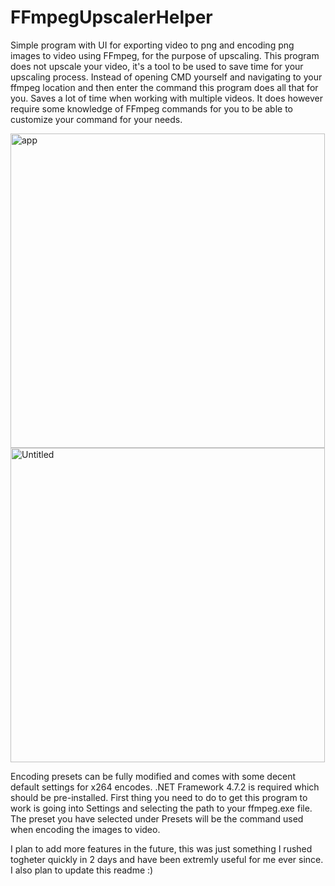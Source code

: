 # FFmpegUpscalerHelper
Simple program with UI for exporting video to png and encoding png images to video using FFmpeg, for the purpose of upscaling. This program does not upscale your video, it's a tool to be used to save time for your upscaling process. Instead of opening CMD yourself and navigating to your ffmpeg location and then enter the command this program does all that for you. Saves a lot of time when working with multiple videos. It does however require some knowledge of FFmpeg commands for you to be able to customize your command for your needs.

<img width="503" alt="app" src="https://user-images.githubusercontent.com/104313051/164985734-851253cb-c93c-47d4-a642-cc3597fb0636.png">

<img width="503" alt="Untitled" src="https://user-images.githubusercontent.com/104313051/164991558-3401484d-4e83-49d3-baef-a2c9b038bca0.png">

Encoding presets can be fully modified and comes with some decent default settings for x264 encodes.
.NET Framework 4.7.2 is required which should be pre-installed.
First thing you need to do to get this program to work is going into Settings and selecting the path to your ffmpeg.exe file.
The preset you have selected under Presets will be the command used when encoding the images to video.

I plan to add more features in the future, this was just something I rushed togheter quickly in 2 days and have been extremly useful for me ever since. I also plan to update this readme :)

